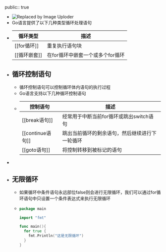 public:: true

- ![Replaced by Image Uploder](https://gitee.com/superficial/blogimage/raw/master/img/image_1644907235449_0.png)
- Go语言提供了以下几种类型循环处理语句
- |循环类型|描述|
  |----------|-----|
  |[[for循环]]|重复执行语句块|
  |[[循环嵌套]]|在for循环中嵌套一个或多个for循环|
- ## 循环控制语句
	- 循环控制语句可以控制循环体内语句的执行过程
	- Go语言支持以下几种循环控制语句
	- |控制语句|描述|
	  |----------|-----|
	  |[[break语句]]|经常用于中断当前for循环或跳出switch语句|
	  |[[continue语句]]|跳出当前循环的剩余语句，然后继续进行下一轮循环|
	  |[[goto语句]]|将控制转移到被标记的语句|
-
- ## 无限循环
	- 如果循环中条件语句永远部位false则会进行无限循环，我们可以通过for循环语句中只设置一个条件表达式来执行无限循环
	- ```go
	  package main
	  
	  import "fmt"
	  
	  func main(){
	    for true {
	      fmt.Println("这是无限循环")
	    }
	  }
	  ```